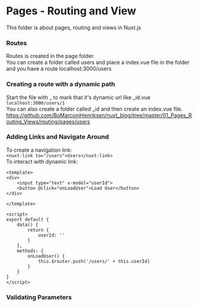 # Pages - Routing and View
This folder is about pages, routing and views in Nuxt.js  
### Routes
Routes is created in the page folder.  
You can create a folder called users and place a index.vue file in the folder and you have a route localhost:3000/users  
### Creating a route with a dynamic path
Start the file with _ to mark that it's dynamic url like _id.vue  
```localhost:3000/users/1```  
You can also create a folder called _id and then create an index.vue file.  
https://github.com/BoMarconiHenriksen/nuxt_blog/tree/master/01_Pages_Routing_Views/routing/pages/users  
### Adding Links and Navigate Around
To create a navigation link:  
```<nuxt-link to="/users">Users</nuxt-link>```   
To interact with dynamic link:  
```
<template>
<div>
    <input type="text" v-model="userId">
    <button @click="onLoadUser">Load User</button>
</div>
    
</template>

<script>
export default {
    data() {
        return {
            userId: ''
        }
    },
    methods: {
        onLoadUser() {
            this.$router.push('/users/' + this.userId)
        }
    }
}
</script>
```
### Validating Parameters

